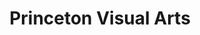 ---
title: Princeton Visual Arts
ongoing: false
years: 2018–2021
link: https://index.185nassau.art/
links:
  - index: https://index.185nassau.art/
  - 2021 w/victor guan & kevin feng: https://issuu.com/lewiscenterforthearts/docs/vis-senior-book-2021
  - 2020 w/bhavani srinivas & janette lu: https://issuu.com/lewiscenterforthearts/docs/vis-class-2020-book
  - 2019 w/kara bressler: https://issuu.com/lewiscenterforthearts/docs/vis-seniors-2019
previewImages:
  - src: sign.jpeg
    title: vis logo sign
  - src: books.jpeg
    title: vis Senior books
  - src: house.jpeg
    title: House of vis
  - src: excl.jpeg
    title: '!!!'
  - src: agde.jpeg
    title: A Graphic Design Exhibition signage
  - src: vis.png
    title: vis logo
description: >
  I was the designer for the Visual Arts Program at Princeton. Besides introducing an identity for *vis*, I worked with students to use the program’s visual output as a medium for their practice, culminating in an annual thesis book titled *Princeton Visual Arts*.
---